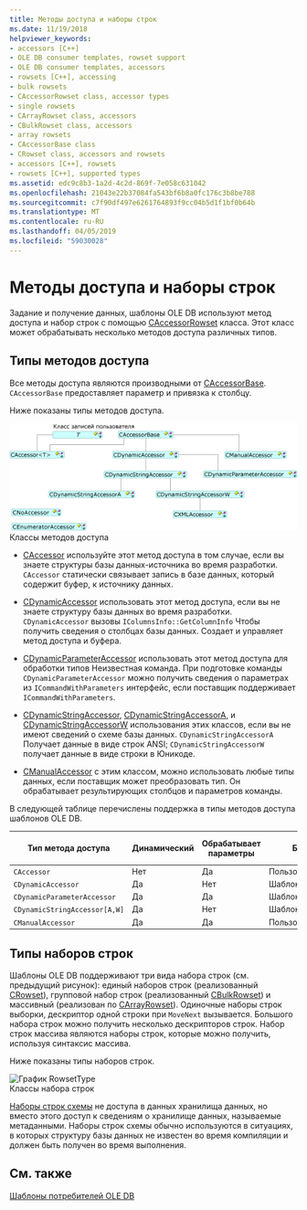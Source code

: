 ```yaml
---
title: Методы доступа и наборы строк
ms.date: 11/19/2018
helpviewer_keywords:
- accessors [C++]
- OLE DB consumer templates, rowset support
- OLE DB consumer templates, accessors
- rowsets [C++], accessing
- bulk rowsets
- CAccessorRowset class, accessor types
- single rowsets
- CArrayRowset class, accessors
- CBulkRowset class, accessors
- array rowsets
- CAccessorBase class
- CRowset class, accessors and rowsets
- accessors [C++], rowsets
- rowsets [C++], supported types
ms.assetid: edc9c8b3-1a2d-4c2d-869f-7e058c631042
ms.openlocfilehash: 21043e22b37084fa543bf6b8a0fc176c3b8be788
ms.sourcegitcommit: c7f90df497e6261764893f9cc04b5d1f1bf0b64b
ms.translationtype: MT
ms.contentlocale: ru-RU
ms.lasthandoff: 04/05/2019
ms.locfileid: "59030028"
---
```

# <a name="accessors-and-rowsets"></a>Методы доступа и наборы строк

Задание и получение данных, шаблоны OLE DB используют метод доступа и набор строк с помощью [CAccessorRowset](../../data/oledb/caccessorrowset-class.md) класса. Этот класс может обрабатывать несколько методов доступа различных типов.

## <a name="accessor-types"></a>Типы методов доступа

Все методы доступа являются производными от [CAccessorBase](../../data/oledb/caccessorbase-class.md). `CAccessorBase` предоставляет параметр и привязка к столбцу.

Ниже показаны типы методов доступа.

![Типы методов доступа](../../data/oledb/media/vcaccessortypes.gif "типы методов доступа")<br/>
Классы методов доступа

- [CAccessor](../../data/oledb/caccessor-class.md) используйте этот метод доступа в том случае, если вы знаете структуры базы данных-источника во время разработки. `CAccessor` статически связывает запись в базе данных, который содержит буфер, к источнику данных.

- [CDynamicAccessor](../../data/oledb/cdynamicaccessor-class.md) использовать этот метод доступа, если вы не знаете структуру базы данных во время разработки. `CDynamicAccessor` вызовы `IColumnsInfo::GetColumnInfo` Чтобы получить сведения о столбцах базы данных. Создает и управляет метод доступа и буфера.

- [CDynamicParameterAccessor](../../data/oledb/cdynamicparameteraccessor-class.md) использовать этот метод доступа для обработки типов Неизвестная команда. При подготовке команды `CDynamicParameterAccessor` можно получить сведения о параметрах из `ICommandWithParameters` интерфейс, если поставщик поддерживает `ICommandWithParameters`.

- [CDynamicStringAccessor](../../data/oledb/cdynamicstringaccessor-class.md), [CDynamicStringAccessorA](../../data/oledb/cdynamicstringaccessora-class.md), и [CDynamicStringAccessorW](../../data/oledb/cdynamicstringaccessorw-class.md) использования этих классов, если вы не имеют сведений о схеме базы данных. `CDynamicStringAccessorA` Получает данные в виде строк ANSI; `CDynamicStringAccessorW` получает данные в виде строки в Юникоде.

- [CManualAccessor](../../data/oledb/cmanualaccessor-class.md) с этим классом, можно использовать любые типы данных, если поставщик может преобразовать тип. Он обрабатывает результирующих столбцов и параметров команды.

В следующей таблице перечислены поддержка в типы методов доступа шаблонов OLE DB.

|Тип метода доступа|Динамический|Обрабатывает параметры|Буфер|Несколько методов доступа|
|-------------------|-------------|--------------------|------------|------------------------|
|`CAccessor`|Нет|Да|Пользовательская|Да|
|`CDynamicAccessor`|Да|Нет|Шаблоны OLE DB|Нет|
|`CDynamicParameterAccessor`|Да|Да|Шаблоны OLE DB|Нет|
|`CDynamicStringAccessor[A,W]`|Да|Нет|Шаблоны OLE DB|Нет|
|`CManualAccessor`|Да|Да|Пользовательская|Да|

## <a name="rowset-types"></a>Типы наборов строк

Шаблоны OLE DB поддерживают три вида набора строк (см. предыдущий рисунок): единый наборов строк (реализованный [CRowset](../../data/oledb/crowset-class.md)), групповой набор строк (реализованный [CBulkRowset](../../data/oledb/cbulkrowset-class.md)) и массивный (реализован по [CArrayRowset](../../data/oledb/carrayrowset-class.md)). Одиночные наборы строк выборки, дескриптор одной строки при `MoveNext` вызывается. Большого набора строк можно получить несколько дескрипторов строк. Набор строк массива являются наборы строк, которые можно получить, используя синтаксис массива.

Ниже показаны типы наборов строк.

![График RowsetType](../../data/oledb/media/vcrowsettypes.gif "график RowsetType")<br/>
Классы набора строк

[Наборы строк схемы](../../data/oledb/obtaining-metadata-with-schema-rowsets.md) не доступа в данных хранилища данных, но вместо этого доступ к сведениям о хранилище данных, называемые метаданными. Наборы строк схемы обычно используются в ситуациях, в которых структуру базы данных не известен во время компиляции и должен быть получен во время выполнения.

## <a name="see-also"></a>См. также

[Шаблоны потребителей OLE DB](../../data/oledb/ole-db-consumer-templates-cpp.md)